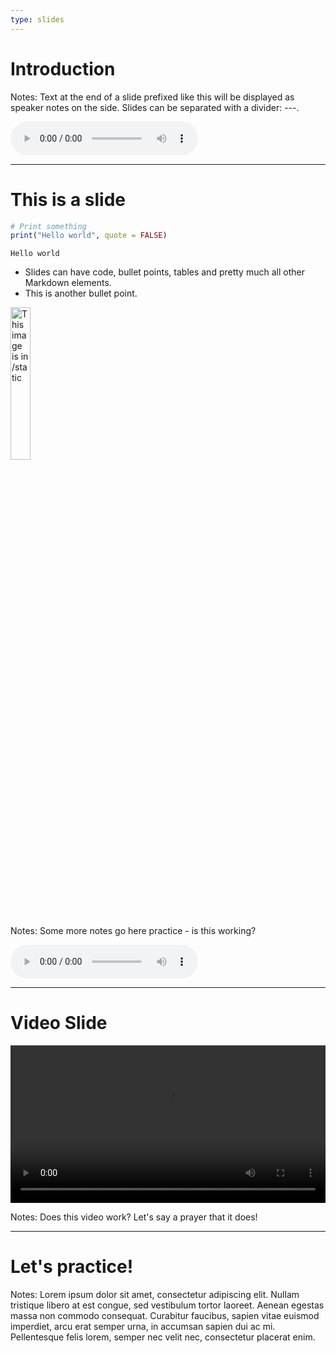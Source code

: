 ```yaml
---
type: slides
---
```


# Introduction

Notes: Text at the end of a slide prefixed like this will be displayed as
speaker notes on the side. Slides can be separated with a divider: ---.

<html>
<audio controls >
  <source src="test_1.mp3" />
</audio></html>

---

# This is a slide

```r
# Print something
print("Hello world", quote = FALSE)
```

```out
Hello world
```

- Slides can have code, bullet points, tables and pretty much all other Markdown
  elements.
- This is another bullet point.

<img src="profile.jpg" alt="This image is in /static" width="25%">


Notes: Some more notes go here
practice - is this working?  

<html>
<audio controls >
  <source src="audio_test.mp3" />
</audio></html>

---
# Video Slide
<html>
<video style="display:block; margin: 0 auto;" width="100%" height="auto" controls >
  <source src="sample_video.mp4" type="video/mp4">
Your browser does not support the video tag.
</video></html>

Notes: Does this video work? Let's say a prayer that it does!  

---
# Let's practice!

Notes: Lorem ipsum dolor sit amet, consectetur adipiscing elit. Nullam tristique
libero at est congue, sed vestibulum tortor laoreet. Aenean egestas massa non
commodo consequat. Curabitur faucibus, sapien vitae euismod imperdiet, arcu erat
semper urna, in accumsan sapien dui ac mi. Pellentesque felis lorem, semper nec
velit nec, consectetur placerat enim.
